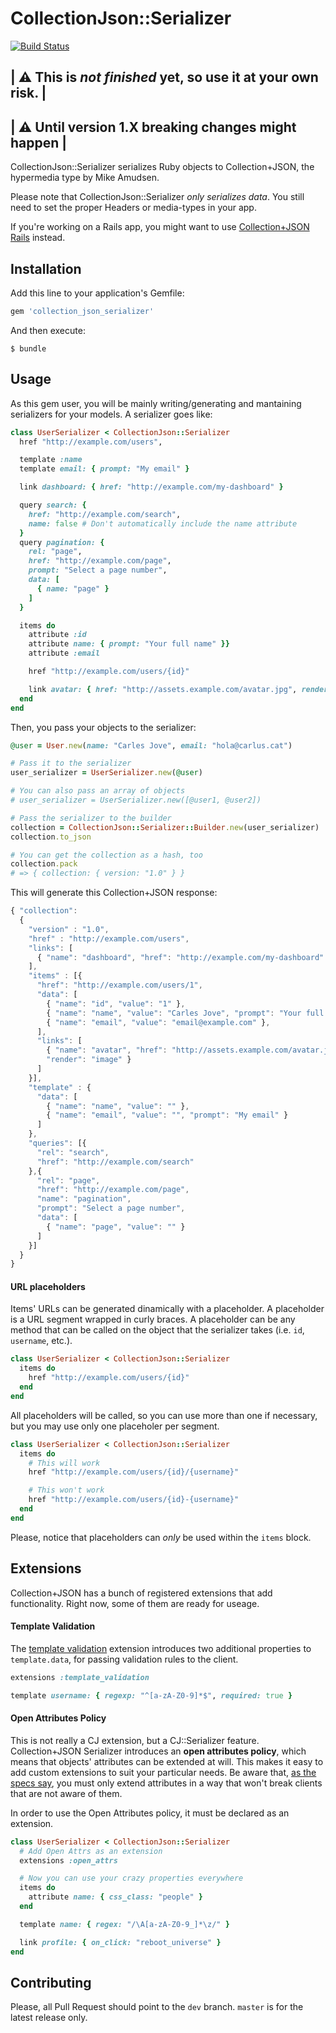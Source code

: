 # CollectionJson::Serializer

[![Build Status](https://travis-ci.org/carlesjove/collection_json_serializer.svg?branch=master)](https://travis-ci.org/carlesjove/collection_json_serializer)

| :warning: This is _not finished_ yet, so use it at your own risk. |
--------------------------------------------------------------------
| :warning: Until version 1.X breaking changes might happen |
-------------------------------------------------------------

CollectionJson::Serializer serializes Ruby objects to Collection+JSON, the hypermedia type by Mike Amudsen.

Please note that CollectionJson::Serializer _only serializes data_. You still need to set the proper Headers or media-types in your app.

If you're working on a Rails app, you might want to use [Collection+JSON
Rails](https://github.com/carlesjove/collection_json_rails) instead.

## Installation

Add this line to your application's Gemfile:

```ruby
gem 'collection_json_serializer'
```

And then execute:

    $ bundle


## Usage

As this gem user, you will be mainly writing/generating and mantaining serializers for your models. A serializer goes like:

```ruby
class UserSerializer < CollectionJson::Serializer
  href "http://example.com/users",

  template :name
  template email: { prompt: "My email" }

  link dashboard: { href: "http://example.com/my-dashboard" }

  query search: {
    href: "http://example.com/search",
    name: false # Don't automatically include the name attribute
  }
  query pagination: {
    rel: "page",
    href: "http://example.com/page",
    prompt: "Select a page number",
    data: [
      { name: "page" }
    ]
  }

  items do
    attribute :id
    attribute name: { prompt: "Your full name" }}
    attribute :email

    href "http://example.com/users/{id}"

    link avatar: { href: "http://assets.example.com/avatar.jpg", render: "image" }
  end
end
```

Then, you pass your objects to the serializer:

```ruby
@user = User.new(name: "Carles Jove", email: "hola@carlus.cat")

# Pass it to the serializer
user_serializer = UserSerializer.new(@user)

# You can also pass an array of objects
# user_serializer = UserSerializer.new([@user1, @user2])

# Pass the serializer to the builder
collection = CollectionJson::Serializer::Builder.new(user_serializer)
collection.to_json

# You can get the collection as a hash, too
collection.pack
# => { collection: { version: "1.0" } }
```

This will generate this Collection+JSON response:

```javascript
{ "collection": 
  {
    "version" : "1.0",
    "href" : "http://example.com/users",
    "links": [
      { "name": "dashboard", "href": "http://example.com/my-dashboard" }
    ],
    "items" : [{
      "href": "http://example.com/users/1",
      "data": [
        { "name": "id", "value": "1" },
        { "name": "name", "value": "Carles Jove", "prompt": "Your full name" },
        { "name": "email", "value": "email@example.com" },
      ],
      "links": [
        { "name": "avatar", "href": "http://assets.example.com/avatar.jpg",
        "render": "image" }
      ]
    }],
    "template" : {
      "data": [
        { "name": "name", "value": "" },
        { "name": "email", "value": "", "prompt": "My email" }
      ]
    },
    "queries": [{
      "rel": "search",
      "href": "http://example.com/search"
    },{
      "rel": "page",
      "href": "http://example.com/page",
      "name": "pagination",
      "prompt": "Select a page number",
      "data": [
        { "name": "page", "value": "" }
      ]
    }]
  }
}
```

#### URL placeholders

Items' URLs can be generated dinamically with a placeholder. A placeholder is a URL segment wrapped in curly braces. A placeholder can be any method that can be called on the object that the serializer takes (i.e. `id`, `username`, etc.).

```ruby
class UserSerializer < CollectionJson::Serializer
  items do
    href "http://example.com/users/{id}"
  end
end
```

All placeholders will be called, so you can use more than one if necessary, but you may use only one placeholer per segment.

```ruby
class UserSerializer < CollectionJson::Serializer
  items do
    # This will work
    href "http://example.com/users/{id}/{username}"

    # This won't work
    href "http://example.com/users/{id}-{username}"
  end
end
```

Please, notice that placeholders can _only_ be used within the `items` block.

## Extensions

Collection+JSON has a bunch of registered extensions that add functionality.
Right now, some of them are ready for useage.

#### Template Validation

The [template
validation](https://github.com/collection-json/extensions/blob/master/template-validation.md)
extension introduces two additional properties to `template.data`, for passing
validation rules to the client.

```ruby
extensions :template_validation

template username: { regexp: "^[a-zA-Z0-9]*$", required: true }
```

#### Open Attributes Policy

This is not really a CJ extension, but a CJ::Serializer feature. Collection+JSON Serializer introduces an __open attributes policy__, which means that objects' attributes can be extended at will. This makes it easy to add custom extensions to suit your particular needs. Be aware that, [as the specs say](https://github.com/collection-json/spec#7-extensibility), you must only extend attributes in a way that won't break clients that are not aware of them.

In order to use the Open Attributes policy, it must be declared as an extension.

```ruby
class UserSerializer < CollectionJson::Serializer
  # Add Open Attrs as an extension
  extensions :open_attrs

  # Now you can use your crazy properties everywhere
  items do
    attribute name: { css_class: "people" }
  end

  template name: { regex: "/\A[a-zA-Z0-9_]*\z/" }

  link profile: { on_click: "reboot_universe" }
end
```

## Contributing

Please, all Pull Request should point to the `dev` branch. `master` is for the
latest release only.
